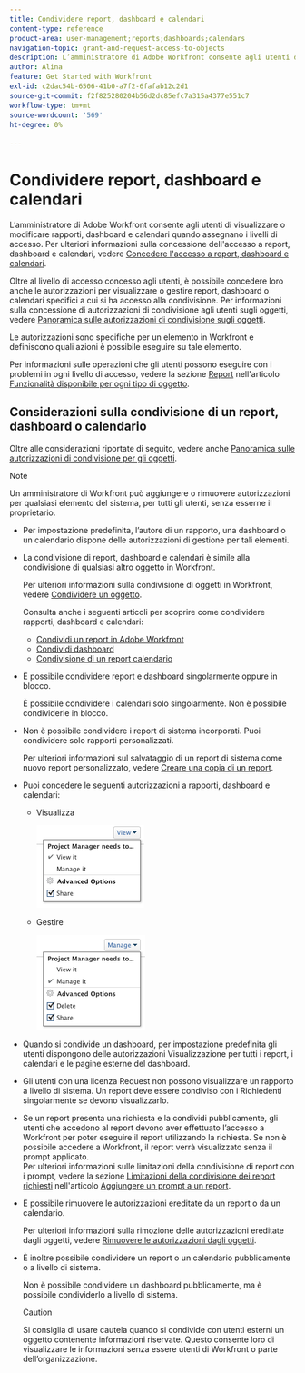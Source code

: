 ```yaml
---
title: Condividere report, dashboard e calendari
content-type: reference
product-area: user-management;reports;dashboards;calendars
navigation-topic: grant-and-request-access-to-objects
description: L’amministratore di Adobe Workfront consente agli utenti di visualizzare o modificare rapporti, dashboard e calendari quando assegnano i livelli di accesso. Per ulteriori informazioni su come concedere l’accesso a rapporti, dashboard e calendari, consulta Concedere l’accesso a rapporti, dashboard e calendari.
author: Alina
feature: Get Started with Workfront
exl-id: c2dac54b-6506-41b0-a7f2-6fafab12c2d1
source-git-commit: f2f825280204b56d2dc85efc7a315a4377e551c7
workflow-type: tm+mt
source-wordcount: '569'
ht-degree: 0%

---
```


# Condividere report, dashboard e calendari

L’amministratore di Adobe Workfront consente agli utenti di visualizzare o modificare rapporti, dashboard e calendari quando assegnano i livelli di accesso. Per ulteriori informazioni sulla concessione dell&#39;accesso a report, dashboard e calendari, vedere [Concedere l&#39;accesso a report, dashboard e calendari](../../administration-and-setup/add-users/configure-and-grant-access/grant-access-reports-dashboards-calendars.md).

Oltre al livello di accesso concesso agli utenti, è possibile concedere loro anche le autorizzazioni per visualizzare o gestire report, dashboard o calendari specifici a cui si ha accesso alla condivisione. Per informazioni sulla concessione di autorizzazioni di condivisione agli utenti sugli oggetti, vedere [Panoramica sulle autorizzazioni di condivisione sugli oggetti](../../workfront-basics/grant-and-request-access-to-objects/sharing-permissions-on-objects-overview.md).

Le autorizzazioni sono specifiche per un elemento in Workfront e definiscono quali azioni è possibile eseguire su tale elemento.

Per informazioni sulle operazioni che gli utenti possono eseguire con i problemi in ogni livello di accesso, vedere la sezione [Report](../../administration-and-setup/add-users/access-levels-and-object-permissions/functionality-available-for-each-object-type.md#reports) nell&#39;articolo [Funzionalità disponibile per ogni tipo di oggetto](../../administration-and-setup/add-users/access-levels-and-object-permissions/functionality-available-for-each-object-type.md).

## Considerazioni sulla condivisione di un report, dashboard o calendario

Oltre alle considerazioni riportate di seguito, vedere anche [Panoramica sulle autorizzazioni di condivisione per gli oggetti](../../workfront-basics/grant-and-request-access-to-objects/sharing-permissions-on-objects-overview.md).

>[!NOTE]
>
>Un amministratore di Workfront può aggiungere o rimuovere autorizzazioni per qualsiasi elemento del sistema, per tutti gli utenti, senza esserne il proprietario.

* Per impostazione predefinita, l’autore di un rapporto, una dashboard o un calendario dispone delle autorizzazioni di gestione per tali elementi.
* La condivisione di report, dashboard e calendari è simile alla condivisione di qualsiasi altro oggetto in Workfront.

  Per ulteriori informazioni sulla condivisione di oggetti in Workfront, vedere [Condividere un oggetto](../../workfront-basics/grant-and-request-access-to-objects/share-an-object.md).

  Consulta anche i seguenti articoli per scoprire come condividere rapporti, dashboard e calendari:

   * [Condividi un report in Adobe Workfront](../../reports-and-dashboards/reports/creating-and-managing-reports/share-report.md)
   * [Condividi dashboard](../../reports-and-dashboards/dashboards/creating-and-managing-dashboards/share-dashboard.md)
   * [Condivisione di un report calendario](../../reports-and-dashboards/reports/calendars/share-a-calendar-report.md)

* È possibile condividere report e dashboard singolarmente oppure in blocco.

  È possibile condividere i calendari solo singolarmente. Non è possibile condividerle in blocco.

* Non è possibile condividere i report di sistema incorporati. Puoi condividere solo rapporti personalizzati.

  Per ulteriori informazioni sul salvataggio di un report di sistema come nuovo report personalizzato, vedere [Creare una copia di un report](../../reports-and-dashboards/reports/creating-and-managing-reports/create-copy-report.md).

* Puoi concedere le seguenti autorizzazioni a rapporti, dashboard e calendari:

   * Visualizza

     ![](assets/screen-shot-2014-01-22-at-10.19.55-am.png)

   * Gestire

     ![](assets/screen-shot-2014-01-22-at-10.20.13-am.png)

* Quando si condivide un dashboard, per impostazione predefinita gli utenti dispongono delle autorizzazioni Visualizzazione per tutti i report, i calendari e le pagine esterne del dashboard.
* Gli utenti con una licenza Request non possono visualizzare un rapporto a livello di sistema. Un report deve essere condiviso con i Richiedenti singolarmente se devono visualizzarlo.
* Se un report presenta una richiesta e la condividi pubblicamente, gli utenti che accedono al report devono aver effettuato l’accesso a Workfront per poter eseguire il report utilizzando la richiesta. Se non è possibile accedere a Workfront, il report verrà visualizzato senza il prompt applicato.\
  Per ulteriori informazioni sulle limitazioni della condivisione di report con i prompt, vedere la sezione [Limitazioni della condivisione dei report richiesti](../../reports-and-dashboards/reports/creating-and-managing-reports/add-prompt-report.md#limitations-of-running-public-prompted-reports) nell&#39;articolo [Aggiungere un prompt a un report](../../reports-and-dashboards/reports/creating-and-managing-reports/add-prompt-report.md).

* È possibile rimuovere le autorizzazioni ereditate da un report o da un calendario.

  Per ulteriori informazioni sulla rimozione delle autorizzazioni ereditate dagli oggetti, vedere [Rimuovere le autorizzazioni dagli oggetti](../../workfront-basics/grant-and-request-access-to-objects/remove-permissions-from-objects.md).

* È inoltre possibile condividere un report o un calendario pubblicamente o a livello di sistema.

  Non è possibile condividere un dashboard pubblicamente, ma è possibile condividerlo a livello di sistema.

  >[!CAUTION]
  >
  >Si consiglia di usare cautela quando si condivide con utenti esterni un oggetto contenente informazioni riservate. Questo consente loro di visualizzare le informazioni senza essere utenti di Workfront o parte dell’organizzazione.
